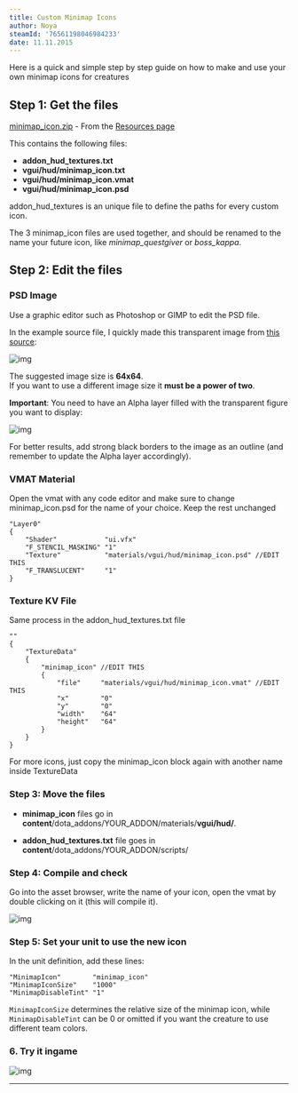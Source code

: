 ```yaml
---
title: Custom Minimap Icons
author: Noya
steamId: '76561198046984233'
date: 11.11.2015
---
```


Here is a quick and simple step by step guide on how to make and use your own minimap icons for creatures

## Step 1: Get the files

[minimap_icon.zip](http://moddota.com/resources/minimap_icon.zip) - From the [Resources page](https://moddota.com/forums/resources)

This contains the following files:

* **addon_hud_textures.txt**
* **vgui/hud/minimap_icon.txt**
* **vgui/hud/minimap_icon.vmat**
* **vgui/hud/minimap_icon.psd**

addon_hud_textures is an unique file to define the paths for every custom icon.

The 3 minimap_icon files are used together, and should be renamed to the name your future icon, like *minimap_questgiver* or *boss_kappa*.

## Step 2: Edit the files

### PSD Image

Use a graphic editor such as Photoshop or GIMP to edit the PSD file. 

In the example source file, I quickly made this transparent image from [this source](http://static.ongamers.com/uploads/ignore_jpg_scale_super/0/22/12584-dota2_courier_skippy03.png):

![img](http://i.imgur.com/78Z3kaV.png)

The suggested image size is **64x64**.<br />
If you want to use a different image size it **must be a power of two**.

**Important**: You need to have an Alpha layer filled with the transparent figure you want to display:

![img](http://puu.sh/lhQL0/81b3632bad.png)

For better results, add strong black borders to the image as an outline (and remember to update the Alpha layer accordingly).

### VMAT Material

Open the vmat with any code editor and make sure to change minimap_icon.psd for the name of your choice. Keep the rest unchanged

~~~
"Layer0"
{
    "Shader"            "ui.vfx"
    "F_STENCIL_MASKING" "1"
    "Texture"           "materials/vgui/hud/minimap_icon.psd" //EDIT THIS
    "F_TRANSLUCENT"     "1"
}
~~~

### Texture KV File

Same process in the addon_hud_textures.txt file

~~~
""
{
    "TextureData"
    {
        "minimap_icon" //EDIT THIS
        {
            "file"     "materials/vgui/hud/minimap_icon.vmat" //EDIT THIS
            "x"        "0"
            "y"        "0"
            "width"    "64"
            "height"   "64"
        }
    }
}
~~~

For more icons, just copy the minimap_icon block again with another name inside TextureData

### Step 3: Move the files

* **minimap_icon** files go in **content**/dota_addons/YOUR_ADDON/materials/**vgui/hud/**. 

* **addon_hud_textures.txt** file goes in **content**/dota_addons/YOUR_ADDON/scripts/

### Step 4: Compile and check

Go into the asset browser, write the name of your icon, open the vmat by double clicking on it (this will compile it).

![img](http://puu.sh/lhRLL/31d63b48d9.jpg)

### Step 5: Set your unit to use the new icon

In the unit definition, add these lines:
~~~
"MinimapIcon"        "minimap_icon"
"MinimapIconSize"    "1000"
"MinimapDisableTint" "1"
~~~

`MinimapIconSize` determines the relative size of the minimap icon, while `MinimapDisableTint` can be 0 or omitted if you want the creature to use different team colors.

### 6. Try it ingame

![img](http://puu.sh/lhQFp/37192e1e63.jpg)

---
